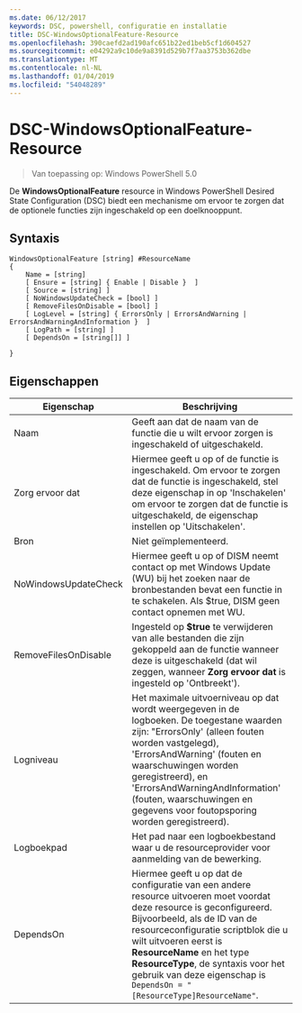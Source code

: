 ```yaml
---
ms.date: 06/12/2017
keywords: DSC, powershell, configuratie en installatie
title: DSC-WindowsOptionalFeature-Resource
ms.openlocfilehash: 390caefd2ad190afc651b22ed1beb5cf1d604527
ms.sourcegitcommit: e04292a9c10de9a8391d529b7f7aa3753b362dbe
ms.translationtype: MT
ms.contentlocale: nl-NL
ms.lasthandoff: 01/04/2019
ms.locfileid: "54048289"
---
```

# <a name="dsc-windowsoptionalfeature-resource"></a>DSC-WindowsOptionalFeature-Resource

> Van toepassing op: Windows PowerShell 5.0

De **WindowsOptionalFeature** resource in Windows PowerShell Desired State Configuration (DSC) biedt een mechanisme om ervoor te zorgen dat de optionele functies zijn ingeschakeld op een doelknooppunt.

## <a name="syntax"></a>Syntaxis

```
WindowsOptionalFeature [string] #ResourceName
{
    Name = [string]
    [ Ensure = [string] { Enable | Disable }  ]
    [ Source = [string] ]
    [ NoWindowsUpdateCheck = [bool] ]
    [ RemoveFilesOnDisable = [bool] ]
    [ LogLevel = [string] { ErrorsOnly | ErrorsAndWarning | ErrorsAndWarningAndInformation }  ]
    [ LogPath = [string] ]
    [ DependsOn = [string[]] ]

}
```

## <a name="properties"></a>Eigenschappen

|  Eigenschap  |  Beschrijving   |
|---|---|
| Naam| Geeft aan dat de naam van de functie die u wilt ervoor zorgen is ingeschakeld of uitgeschakeld.|
| Zorg ervoor dat| Hiermee geeft u op of de functie is ingeschakeld. Om ervoor te zorgen dat de functie is ingeschakeld, stel deze eigenschap in op 'Inschakelen' om ervoor te zorgen dat de functie is uitgeschakeld, de eigenschap instellen op 'Uitschakelen'.|
| Bron| Niet geïmplementeerd.|
| NoWindowsUpdateCheck| Hiermee geeft u op of DISM neemt contact op met Windows Update (WU) bij het zoeken naar de bronbestanden bevat een functie in te schakelen. Als $true, DISM geen contact opnemen met WU.|
| RemoveFilesOnDisable| Ingesteld op **$true** te verwijderen van alle bestanden die zijn gekoppeld aan de functie wanneer deze is uitgeschakeld (dat wil zeggen, wanneer **Zorg ervoor dat** is ingesteld op 'Ontbreekt').|
| Logniveau| Het maximale uitvoerniveau op dat wordt weergegeven in de logboeken. De toegestane waarden zijn: "ErrorsOnly' (alleen fouten worden vastgelegd), 'ErrorsAndWarning' (fouten en waarschuwingen worden geregistreerd), en 'ErrorsAndWarningAndInformation' (fouten, waarschuwingen en gegevens voor foutopsporing worden geregistreerd).|
| Logboekpad| Het pad naar een logboekbestand waar u de resourceprovider voor aanmelding van de bewerking.|
| DependsOn| Hiermee geeft u op dat de configuratie van een andere resource uitvoeren moet voordat deze resource is geconfigureerd. Bijvoorbeeld, als de ID van de resourceconfiguratie scriptblok die u wilt uitvoeren eerst is __ResourceName__ en het type __ResourceType__, de syntaxis voor het gebruik van deze eigenschap is `DependsOn = "[ResourceType]ResourceName"`.|